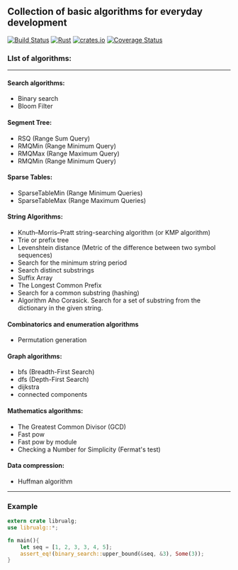## Collection of basic algorithms for everyday development
[![Build Status](https://travis-ci.org/myduomilia/librualg.svg?branch=master)](https://travis-ci.org/myduomilia/librualg)
[![Rust](https://github.com/myduomilia/librualg/actions/workflows/rust.yml/badge.svg)](https://github.com/myduomilia/librualg/actions/workflows/rust.yml)
[![crates.io](https://img.shields.io/crates/v/librualg)](https://crates.io/crates/librualg)
[![Coverage Status](https://coveralls.io/repos/github/myduomilia/librualg/badge.svg?branch=master)](https://coveralls.io/github/myduomilia/librualg?branch=master)

### LIst of algorithms:
<hr/>

#### Search algorithms:
- Binary search
- Bloom Filter

#### Segment Tree:
- RSQ (Range Sum Query)
- RMQMin (Range Minimum Query)
- RMQMax (Range Maximum Query)
- RMQMin (Range Minimum Query)

#### Sparse Tables:
- SparseTableMin (Range Minimum Queries) 
- SparseTableMax (Range Maximum Queries)

#### String Algorithms:
- Knuth–Morris–Pratt string-searching algorithm (or KMP algorithm)
- Trie or prefix tree
- Levenshtein distance (Metric of the difference between two symbol sequences)
- Search for the minimum string period 
- Search distinct substrings
- Suffix Array
- The Longest Common Prefix
- Search for a common substring (hashing)
- Algorithm Aho Corasick. Search for a set of substring from the dictionary in the given string.

#### Combinatorics and enumeration algorithms
- Permutation generation
#### Graph algorithms:
- bfs (Breadth-First Search)
- dfs (Depth-First Search)
- dijkstra
- connected components

#### Mathematics algorithms:
- The Greatest Common Divisor (GCD)
- Fast pow
- Fast pow by module
- Checking a Number for Simplicity (Fermat's test)

#### Data compression:
- Huffman algorithm

<hr/>

### Example
```rust
extern crate librualg;
use librualg::*;

fn main(){
    let seq = [1, 2, 3, 3, 4, 5];
    assert_eq!(binary_search::upper_bound(&seq, &3), Some(3));
}
```